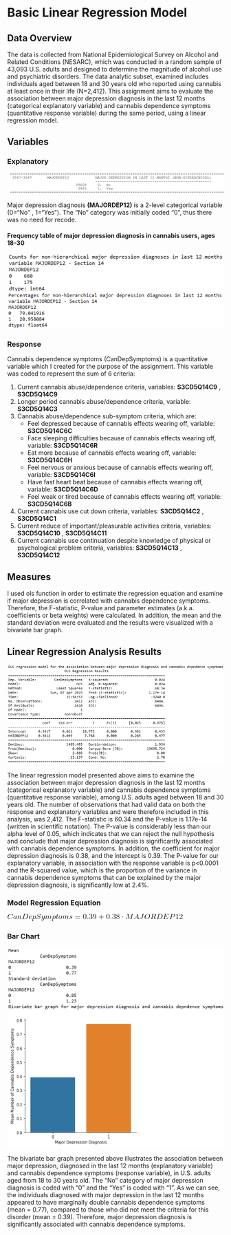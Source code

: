 # Basic Linear Regression Model

## Data Overview
The data is collected from National Epidemiological Survey on Alcohol and Related Conditions (NESARC), which was conducted in a random sample of 43,093 U.S. adults and designed to determine the magnitude of alcohol use and psychiatric disorders. The data analytic subset, examined includes individuals aged between 18 and 30 years old who reported using cannabis at least once in their life (N=2,412). This assignment aims to evaluate the association between major depression diagnosis in the last 12 months (categorical explanatory variable) and cannabis dependence symptoms (quantitative response variable) during the same period, using a linear regression model.

## Variables
### Explanatory
![datascreenshot](https://github.com/Gkontopodis/Regression-Modelling-in-Practice/blob/master/Assignment%20Week%202/Output%20Analysis/sc7.png)

Major depression diagnosis **(MAJORDEP12)** is a 2-level categorical variable (0=“No” , 1=“Yes”). The “No” category was initially coded “0”, thus there was no need for recode.

#### Frequency table of major depression diagnosis in cannabis users, ages 18-30
![counts](https://github.com/Gkontopodis/Regression-Modelling-in-Practice/blob/master/Assignment%20Week%202/Output%20Analysis/out1.png)
![percentages](https://github.com/Gkontopodis/Regression-Modelling-in-Practice/blob/master/Assignment%20Week%202/Output%20Analysis/out2.png)

### Response
Cannabis dependence symptoms (CanDepSymptoms) is a quantitative variable which I created for the purpose of the assignment. This variable was coded to represent the sum of 6 criteria:

1. Current cannabis abuse/dependence criteria, variables: **S3CD5Q14C9** , **S3CD5Q14C9**
2. Longer period cannabis abuse/dependence criteria, variable: **S3CD5Q14C3**
3. Cannabis abuse/dependence sub-symptom criteria, which are: 
     * Feel depressed because of cannabis effects wearing off, variable: **S3CD5Q14C6C**
     * Face sleeping difficulties because of cannabis effects wearing off, variable: **S3CD5Q14C6R**
     * Eat more because of cannabis effects wearing off, variable: **S3CD5Q14C6H**
     * Feel nervous or anxious because of cannabis effects wearing off, variable: **S3CD5Q14C6I**
     * Have fast heart beat because of cannabis effects wearing off, variable: **S3CD5Q14C6D**
     * Feel weak or tired because of cannabis effects wearing off, variable: **S3CD5Q14C6B**
4. Current cannabis use cut down criteria, variables: **S3CD5Q14C2** , **S3CD5Q14C1**     
5. Current reduce of important/pleasurable activities criteria, variables: **S3CD5Q14C10** , **S3CD5Q14C11**
6. Current cannabis use continuation despite knowledge of physical or psychological problem criteria, variables: **S3CD5Q14C13** , **S3CD5Q14C12**

## Measures
I used ols function in order to estimate the regression equation and examine if major depression is correlated with cannabis dependence symptoms. Therefore, the F-statistic, P-value and parameter estimates (a.k.a. coefficients or beta weights) were calculated. In addition, the mean and the standard deviation were evaluated and the results were visualized with a bivariate bar graph.

## Linear Regression Analysis Results
![olsfunc](https://github.com/Gkontopodis/Regression-Modelling-in-Practice/blob/master/Assignment%20Week%202/Output%20Analysis/out3.png)

The linear regression model presented above aims to examine the association between major depression diagnosis in the last 12 months (categorical explanatory variable) and cannabis dependence symptoms (quantitative response variable), among U.S. adults aged between 18 and 30 years old. The number of observations that had valid data on both the response and explanatory variables and were therefore included in this analysis, was 2,412. The F-statistic is 60.34 and the P-value is 1.17e-14 (written in scientific notation). The P-value is considerably less than our alpha level of 0.05, which indicates that we can reject the null hypothesis and conclude that major depression diagnosis is significantly associated with cannabis dependence symptoms. In addition, the coefficient for major depression diagnosis is 0.38, and the intercept is 0.39. The P-value for our explanatory variable, in association with the response variable is p<0.0001 and the R-squared value, which is the proportion of the variance in cannabis dependence symptoms that can be explained by the major depression diagnosis, is significantly low at 2.4%.

### Model Regression Equation
![eq](https://github.com/Gkontopodis/Regression-Modelling-in-Practice/blob/master/Assignment%20Week%202/Output%20Analysis/eq.gif)

### Bar Chart
![graph](https://github.com/Gkontopodis/Regression-Modelling-in-Practice/blob/master/Assignment%20Week%202/Output%20Analysis/out8.png)

The bivariate bar graph presented above illustrates the association between major depression, diagnosed in the last 12 months (explanatory variable) and cannabis dependence symptoms (response variable), in U.S. adults aged from 18 to 30 years old. The “No” category of major depression diagnosis is coded with “0” and the “Yes” is coded with “1”. As we can see, the individuals diagnosed with major depression in the last 12 months appeared to have marginally double cannabis dependence symptoms (mean = 0.77), compared to those who did not meet the criteria for this disorder (mean = 0.39). Therefore, major depression diagnosis is significantly associated with cannabis dependence symptoms. 
